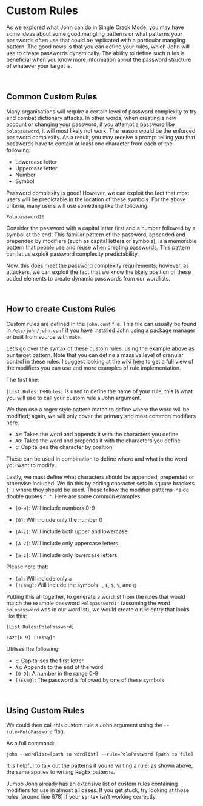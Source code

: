 # Custom Rules

As we explored what John can do in Single Crack Mode, you may have some ideas about some good mangling patterns or what patterns your passwords often use that could be replicated with a particular mangling pattern. The good news is that you can define your rules, which John will use to create passwords dynamically. The ability to define such rules is beneficial when you know more information about the password structure of whatever your target is.

&nbsp;

## Common Custom Rules

Many organisations will require a certain level of password complexity to try and combat dictionary attacks. In other words, when creating a new account or changing your password, if you attempt a password like `polopassword`, it will most likely not work. The reason would be the enforced password complexity. As a result, you may receive a prompt telling you that passwords have to contain at least one character from each of the following:

- Lowercase letter
- Uppercase letter
- Number
- Symbol

Password complexity is good! However, we can exploit the fact that most users will be predictable in the location of these symbols. For the above criteria, many users will use something like the following:

`Polopassword1!`

Consider the password with a capital letter first and a number followed by a symbol at the end. This familiar pattern of the password, appended and prepended by modifiers (such as capital letters or symbols), is a memorable pattern that people use and reuse when creating passwords. This pattern can let us exploit password complexity predictability.

Now, this does meet the password complexity requirements; however, as attackers, we can exploit the fact that we know the likely position of these added elements to create dynamic passwords from our wordlists.

&nbsp;

## How to create Custom Rules

Custom rules are defined in the `john.conf` file. This file can usually be found in `/etc/john/john.conf` if you have installed John using a package manager or built from source with `make`.

Let’s go over the syntax of these custom rules, using the example above as our target pattern. Note that you can define a massive level of granular control in these rules. I suggest looking at the wiki [here](https://www.openwall.com/john/doc/RULES.shtml) to get a full view of the modifiers you can use and more examples of rule implementation.

The first line:

`[List.Rules:THMRules]` is used to define the name of your rule; this is what you will use to call your custom rule a John argument.

We then use a regex style pattern match to define where the word will be modified; again, we will only cover the primary and most common modifiers here:

- `Az`: Takes the word and appends it with the characters you define
- `A0`: Takes the word and prepends it with the characters you define
- `c`: Capitalizes the character by position

These can be used in combination to define where and what in the word you want to modify.

Lastly, we must define what characters should be appended, prepended or otherwise included. We do this by adding character sets in square brackets `[ ]` where they should be used. These follow the modifier patterns inside double quotes `" "`. Here are some common examples:

- `[0-9]`: Will include numbers 0-9
    
- `[0]`: Will include only the number 0
    
- `[A-z]`: Will include both upper and lowercase
    
- `[A-Z]`: Will include only uppercase letters
    
- `[a-z]`: Will include only lowercase letters
    

Please note that:

- `[a]`: Will include only `a`
- `[!£$%@]`: Will include the symbols `!`, `£`, `$`, `%`, and `@`

Putting this all together, to generate a wordlist from the rules that would match the example password `Polopassword1!` (assuming the word `polopassword` was in our wordlist), we would create a rule entry that looks like this:

`[List.Rules:PoloPassword]`

`cAz"[0-9] [!£$%@]"`

Utilises the following:

- `c`: Capitalises the first letter
- `Az`: Appends to the end of the word
- `[0-9]`: A number in the range 0-9
- `[!£$%@]`: The password is followed by one of these symbols

&nbsp;

## Using Custom Rules

We could then call this custom rule a John argument using the `--rule=PoloPassword` flag.

As a full command:

```code
john --wordlist=[path to wordlist] --rule=PoloPassword [path to file]
```

It is helpful to talk out the patterns if you’re writing a rule; as shown above, the same applies to writing RegEx patterns.

Jumbo John already has an extensive list of custom rules containing modifiers for use in almost all cases. If you get stuck, try looking at those rules \[around line 678\] if your syntax isn’t working correctly.